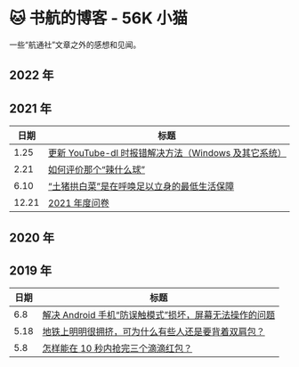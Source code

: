 # 🐱 书航的博客 - 56K 小猫

一些“航通社”文章之外的感想和见闻。

## 2022 年

## 2021 年

| 日期  | 标题                                                         |
| ----- | ------------------------------------------------------------ |
| 1.25  | [更新 YouTube-dl 时报错解决方法（Windows 及其它系统）](/blog/2021/0125) |
| 2.21  | [如何评价那个“辣什么球”](/blog/2021/0221)                    |
| 6.10  | [“土猪拱白菜”是在呼唤足以立身的最低生活保障](/blog/2021/0610) |
| 12.21 | [2021 年度问卷](/blog/2021/1221)                             |

## 2020 年

## 2019 年

| 日期 | 标题                                                         |
| ---- | ------------------------------------------------------------ |
| 6.8  | [解决 Android 手机“防误触模式”损坏，屏幕无法操作的问题](/blog/2019/0608) |
| 5.18 | [地铁上明明很拥挤，可为什么有些人还是要背着双肩包？](/blog/2019/0518) |
| 5.8  | [怎样能在 10 秒内抢完三个滴滴红包？](/blog/2019/0508)        |

